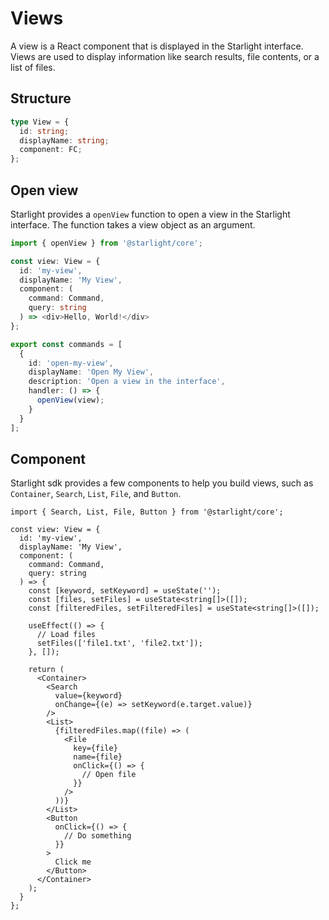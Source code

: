 # Views

A view is a React component that is displayed in the Starlight interface. Views are used to display information like search results, file contents, or a list of files.

## Structure

```typescript
type View = {
  id: string;
  displayName: string;
  component: FC;
};
```

## Open view

Starlight provides a `openView` function to open a view in the Starlight interface. The function takes a view object as an argument.

```typescript
import { openView } from '@starlight/core';

const view: View = {
  id: 'my-view',
  displayName: 'My View',
  component: (
    command: Command,
    query: string
  ) => <div>Hello, World!</div>
};

export const commands = [
  {
    id: 'open-my-view',
    displayName: 'Open My View',
    description: 'Open a view in the interface',
    handler: () => {
      openView(view);
    }
  }
];
```

## Component

Starlight sdk provides a few components to help you build views, such as `Container`, `Search`, `List`, `File`, and `Button`.

```tsx
import { Search, List, File, Button } from '@starlight/core';

const view: View = {
  id: 'my-view',
  displayName: 'My View',
  component: (
    command: Command,
    query: string
  ) => {
    const [keyword, setKeyword] = useState('');
    const [files, setFiles] = useState<string[]>([]);
    const [filteredFiles, setFilteredFiles] = useState<string[]>([]);

    useEffect(() => {
      // Load files
      setFiles(['file1.txt', 'file2.txt']);
    }, []);

    return (
      <Container>
        <Search
          value={keyword}
          onChange={(e) => setKeyword(e.target.value)}
        />
        <List>
          {filteredFiles.map((file) => (
            <File
              key={file}
              name={file}
              onClick={() => {
                // Open file
              }}
            />
          ))}
        </List>
        <Button
          onClick={() => {
            // Do something
          }}
        >
          Click me
        </Button>
      </Container>
    );
  }
};
```
